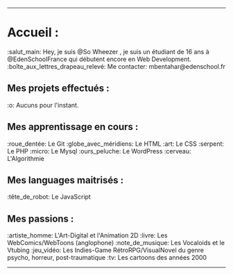 <hr></hr>
<h1><strong>Accueil :</strong></h1>
    :salut_main: Hey, je suis 
@So Wheezer
, je suis un étudiant de 16 ans à @EdenSchoolFrance qui débutent encore en Web
       Development.
    :boîte_aux_lettres_drapeau_relevé: Me contacter: mbentahar@edenschool.fr
<h2><strong>Mes projets effectués :</strong></h2>
    :o: Aucuns pour l'instant.
<h2><strong>Mes apprentissage en cours :</strong></h2>
    :roue_dentée: Le Git
    :globe_avec_méridiens: Le HTML
    :art: Le CSS
    :serpent: Le PHP
    :micro: Le Mysql
    :ours_peluche: Le WordPress
    :cerveau: L'Algorithmie
<h2><strong>Mes languages maitrisés :</strong></h2>
    :tête_de_robot: Le JavaScript
<h2><strong>Mes passions :</strong></h2>
    :artiste_homme: L'Art-Digital et l'Animation 2D
    :livre: Les WebComics/WebToons (anglophone)
    :note_de_musique: Les Vocaloids et le Vtubing
    :jeu_vidéo: Les Indies-Game RétroRPG/VisualNovel du genre psycho, horreur, post-traumatique
    :tv: Les cartoons des années 2000
<hr></hr>
